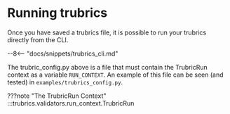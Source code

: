 # Running trubrics
Once you have saved a trubrics file, it is possible to run your trubrics directly from the CLI.

--8<-- "docs/snippets/trubrics_cli.md"

The trubric_config.py above is a file that must contain the TrubricRun context as a variable `RUN_CONTEXT`.
An example of this file can be seen (and tested) in `examples/trubrics_config.py`.

???note "The TrubricRun Context"
    :::trubrics.validators.run_context.TrubricRun
